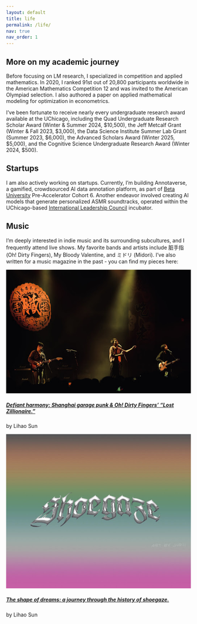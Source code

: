 ```yaml
---
layout: default
title: life
permalink: /life/
nav: true
nav_order: 1
---
```

## More on my academic journey 

Before focusing on LM research, I specialized in competition and applied mathematics. In 2020, I ranked 91st out of 20,800 participants worldwide in the American Mathematics Competition 12 and was invited to the American Olympiad selection. I also authored a paper on applied mathematical modeling for optimization in econometrics. 

I’ve been fortunate to receive nearly every undergraduate research award available at the UChicago, including the Quad Undergraduate Research Scholar Award (Winter & Summer 2024, $10,500), the Jeff Metcalf Grant (Winter & Fall 2023, $3,000), the Data Science Institute Summer Lab Grant (Summer 2023, $6,000), the Advanced Scholars Award (Winter 2025, $5,000), and the Cognitive Science Undergraduate Research Award (Winter 2024, $500).

## Startups

I am also actively working on startups. Currently, I’m building Annotaverse, a gamified, crowdsourced AI data annotation platform, as part of [Beta University](https://www.betauniversity.org/) Pre-Accelerator Cohort 6. Another endeavor involved creating AI models that generate personalized ASMR soundtracks, operated within the UChicago-based [International Leadership Council](https://ilc.uchicago.edu/) incubator. 

## Music

I’m deeply interested in indie music and its surrounding subcultures, and I frequently attend live shows. My favorite bands and artists include 脏手指 (Oh! Dirty Fingers), My Bloody Valentine, and ミドリ (Midori). I’ve also written for a music magazine in the past - you can find my pieces here: 

<div class="row row-cols-1 row-cols-md-2 g-4">
  <!-- Card #1 -->
  <div class="col">
    <div class="card h-100">
      <a href="https://firebirdmagazine.com/music-you-need-to-know/defiantharmony?rq=Dirty" target="_blank" rel="noopener">
        <img src="/assets/img/dirty-fingers.jpg" class="card-img-top" alt="Defiant harmony cover">
      </a>
      <div class="card-body">
        <h5 class="card-title">
          <a href="https://firebirdmagazine.com/music-you-need-to-know/defiantharmony?rq=Dirty" target="_blank" rel="noopener">
            Defiant harmony: Shanghai garage punk &amp; Oh! Dirty Fingers’ “Lost Zillionaire.”
          </a>
        </h5>
        <p class="card-text">by Lihao Sun</p>
      </div>
    </div>
  </div>

  <!-- Card #2 -->
  <div class="col">
    <div class="card h-100">
      <a href="https://firebirdmagazine.com/music-history/shoegaze" target="_blank" rel="noopener">
        <img src="/assets/img/shoegaze.jpg" class="card-img-top" alt="Shoegaze history cover">
      </a>
      <div class="card-body">
        <h5 class="card-title">
          <a href="https://firebirdmagazine.com/music-history/shoegaze" target="_blank" rel="noopener">
            The shape of dreams: a journey through the history of shoegaze.
          </a>
        </h5>
        <p class="card-text">by Lihao Sun</p>
      </div>
    </div>
  </div>
</div>

